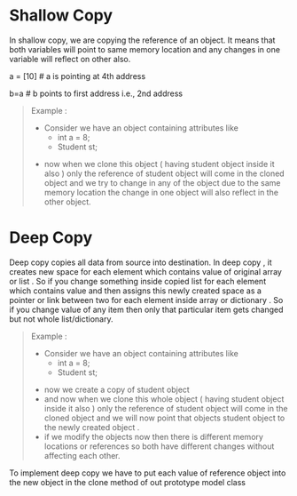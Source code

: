 # Shallow Copy

In shallow copy, we are copying the reference of an object. It means that both variables will point to same memory
location and any changes in one variable will reflect on other also.

a = [10] # a is pointing at 4th address

b=a # b points to first address i.e., 2nd address

> Example :
>
> - Consider we have an object containing attributes like
>   - int a = 8;
>   - Student st;
>
> * now when we clone this object ( having student object inside it also ) only the reference of student object will come in the cloned object and we try to change in any of the object due to the same memory location the change in one object will also reflect in the other object.

# Deep Copy

Deep copy copies all data from source into destination. In deep copy , it creates new space for each element which contains value of original array or list . So if you change something inside copied list for each element which contains value and then assigns this newly created space as a pointer or link between two for each element inside array or dictionary . So if you change value of any item then only that particular item gets changed but not whole list/dictionary.

> Example :
>
> - Consider we have an object containing attributes like
>   - int a = 8;
>   - Student st;
>
> * now we create a copy of student object
> * and now when we clone this whole object ( having student object inside it also ) only the reference of student object will come in the cloned object and we will now point that objects student object to the newly created object .
> * if we modify the objects now then there is different memory locations or references so both have different changes without affecting each other.

To implement deep copy we have to put each value of reference object into the new object in the clone method of out prototype model class
